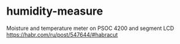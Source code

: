 # humidity-measure
Moisture and temperature meter on PSOC 4200 and segment LCD
https://habr.com/ru/post/547644/#habracut
